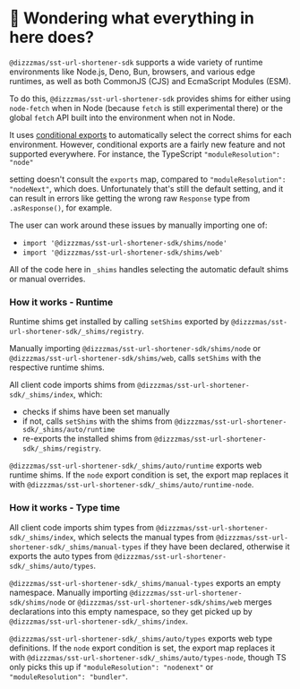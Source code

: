 # 👋 Wondering what everything in here does?

`@dizzzmas/sst-url-shortener-sdk` supports a wide variety of runtime environments like Node.js, Deno, Bun, browsers, and various
edge runtimes, as well as both CommonJS (CJS) and EcmaScript Modules (ESM).

To do this, `@dizzzmas/sst-url-shortener-sdk` provides shims for either using `node-fetch` when in Node (because `fetch` is still experimental there) or the global `fetch` API built into the environment when not in Node.

It uses [conditional exports](https://nodejs.org/api/packages.html#conditional-exports) to
automatically select the correct shims for each environment. However, conditional exports are a fairly new
feature and not supported everywhere. For instance, the TypeScript `"moduleResolution": "node"`

setting doesn't consult the `exports` map, compared to `"moduleResolution": "nodeNext"`, which does.
Unfortunately that's still the default setting, and it can result in errors like
getting the wrong raw `Response` type from `.asResponse()`, for example.

The user can work around these issues by manually importing one of:

- `import '@dizzzmas/sst-url-shortener-sdk/shims/node'`
- `import '@dizzzmas/sst-url-shortener-sdk/shims/web'`

All of the code here in `_shims` handles selecting the automatic default shims or manual overrides.

### How it works - Runtime

Runtime shims get installed by calling `setShims` exported by `@dizzzmas/sst-url-shortener-sdk/_shims/registry`.

Manually importing `@dizzzmas/sst-url-shortener-sdk/shims/node` or `@dizzzmas/sst-url-shortener-sdk/shims/web`, calls `setShims` with the respective runtime shims.

All client code imports shims from `@dizzzmas/sst-url-shortener-sdk/_shims/index`, which:

- checks if shims have been set manually
- if not, calls `setShims` with the shims from `@dizzzmas/sst-url-shortener-sdk/_shims/auto/runtime`
- re-exports the installed shims from `@dizzzmas/sst-url-shortener-sdk/_shims/registry`.

`@dizzzmas/sst-url-shortener-sdk/_shims/auto/runtime` exports web runtime shims.
If the `node` export condition is set, the export map replaces it with `@dizzzmas/sst-url-shortener-sdk/_shims/auto/runtime-node`.

### How it works - Type time

All client code imports shim types from `@dizzzmas/sst-url-shortener-sdk/_shims/index`, which selects the manual types from `@dizzzmas/sst-url-shortener-sdk/_shims/manual-types` if they have been declared, otherwise it exports the auto types from `@dizzzmas/sst-url-shortener-sdk/_shims/auto/types`.

`@dizzzmas/sst-url-shortener-sdk/_shims/manual-types` exports an empty namespace.
Manually importing `@dizzzmas/sst-url-shortener-sdk/shims/node` or `@dizzzmas/sst-url-shortener-sdk/shims/web` merges declarations into this empty namespace, so they get picked up by `@dizzzmas/sst-url-shortener-sdk/_shims/index`.

`@dizzzmas/sst-url-shortener-sdk/_shims/auto/types` exports web type definitions.
If the `node` export condition is set, the export map replaces it with `@dizzzmas/sst-url-shortener-sdk/_shims/auto/types-node`, though TS only picks this up if `"moduleResolution": "nodenext"` or `"moduleResolution": "bundler"`.
